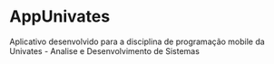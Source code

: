 # AppUnivates
Aplicativo desenvolvido para a disciplina de programação mobile da Univates - Analise e Desenvolvimento de Sistemas
